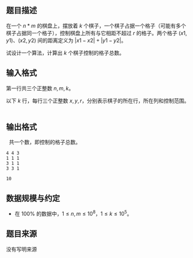 ## 题目描述

在一个 $n * m$ 的棋盘上，摆放着 $k$ 个棋子，一个棋子占据一个格子（可能有多个棋子占据同一个格子），控制棋盘上所有与它相距不超过 $r$ 的格子。两个格子 $(x1,y1)$、$(x2,y2)$ 间的距离定义为 $|x1-x2|+|y1-y2|$。

试设计一个算法，计算出 $k$ 个棋子控制的格子总数。
 
## 输入格式

第一行共三个正整数 $n,m,k$。

以下 $k$ 行，每行三个正整数 $x,y,r$，分别表示棋子的所在行，所在列和控制范围。
 
## 输出格式
 
共一个数，即控制的格子总数。

```input1
4 4 3
1 1 1
3 1 1
3 3 1
```

```output1
10
```

## 数据规模与约定

* 在 $100\%$ 的数据中，$1 \leq n,m \leq 10^8$，$1 \leq k \leq 10^5$。

## 题目来源

没有写明来源